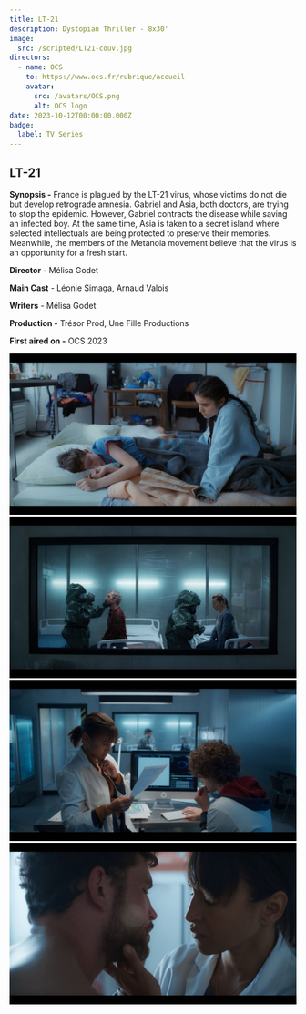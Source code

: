 ```yaml
---
title: LT-21
description: Dystopian Thriller - 8x30'
image:
  src: /scripted/LT21-couv.jpg
directors:
  - name: OCS
    to: https://www.ocs.fr/rubrique/accueil
    avatar:
      src: /avatars/OCS.png
      alt: OCS logo
date: 2023-10-12T00:00:00.000Z
badge:
  label: TV Series
---
```


## LT-21

**Synopsis -** France is plagued by the LT-21 virus, whose victims do not die but develop retrograde amnesia. Gabriel and Asia, both doctors, are trying to stop the epidemic. However, Gabriel contracts the disease while saving an infected boy. At the same time, Asia is taken to a secret island where selected intellectuals are being protected to preserve their memories. Meanwhile, the members of the Metanoia movement believe that the virus is an opportunity for a fresh start.

**Director -** Mélisa Godet

**Main Cast** - Léonie Simaga, Arnaud Valois

**Writers** - Mélisa Godet

**Production -** Trésor Prod, Une Fille Productions

**First aired on -** OCS 2023

![LT211.jpg](/scripted/LT211.jpg)![LT212.jpg](/scripted/LT212.jpg)![LT215.jpg](/scripted/LT215.jpg)![LT-21.jpg](/scripted/LT214.jpg)
